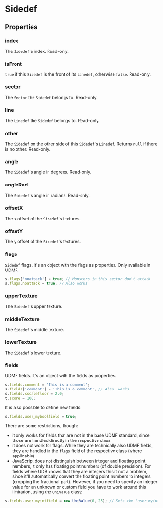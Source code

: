 # Sidedef

## Properties
### index
The `Sidedef`'s index. Read-only.
### isFront
`true` if this `Sidedef` is the front of its `Linedef`, otherwise `false`. Read-only.
### sector
The `Sector` the `Sidedef` belongs to. Read-only.
### line
The `Linedef` the `Sidedef` belongs to. Read-only.
### other
The `Sidedef` on the other side of this `Sidedef`'s `Linedef`. Returns `null` if there is no other. Read-only.
### angle
The `Sidedef`'s angle in degrees. Read-only.
### angleRad
The `Sidedef`'s angle in radians. Read-only.
### offsetX
The x offset of the `Sidedef`'s textures.
### offsetY
The y offset of the `Sidedef`'s textures.
### flags
`Sidedef` flags. It's an object with the flags as properties. Only available in UDMF.


```js
s.flags['noattack'] = true; // Monsters in this sector don't attack
s.flags.noattack = true; // Also works
```
### upperTexture
The `Sidedef`'s upper texture.
### middleTexture
The `Sidedef`'s middle texture.
### lowerTexture
The `Sidedef`'s lower texture.
### fields
UDMF fields. It's an object with the fields as properties.

```js
s.fields.comment = 'This is a comment';
s.fields['comment'] = 'This is a comment'; // Also  works
s.fields.xscalefloor = 2.0;
t.score = 100;
```
It is also possible to define new fields:

```js
s.fields.user_myboolfield = true;
```
There are some restrictions, though:

* it only works for fields that are not in the base UDMF standard, since those are handled directly in the respective class
* it does not work for flags. While they are technically also UDMF fields, they are handled in the `flags` field of the respective class (where applicable)
* JavaScript does not distinguish between integer and floating point numbers, it only has floating point numbers (of double precision). For fields where UDB knows that they are integers this it not a problem, since it'll automatically convert the floating point numbers to integers (dropping the fractional part). However, if you need to specify an integer value for an unknown or custom field you have to work around this limitation, using the `UniValue` class:

```js
s.fields.user_myintfield = new UniValue(0, 25); // Sets the 'user_myintfield' field to an integer value of 25
```
